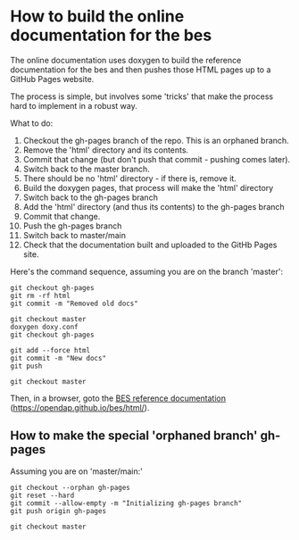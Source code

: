 
# How to build the online documentation for the bes

The online documentation uses doxygen to build the reference documentation
for the bes and then pushes those HTML pages up to a GitHub Pages website.

The process is simple, but involves some 'tricks' that make the process 
hard to implement in a robust way.

What to do:
1. Checkout the gh-pages branch of the repo. This is an orphaned branch.
2. Remove the 'html' directory and its contents.
3. Commit that change (but don't push that commit - pushing comes later).
4. Switch back to the master branch.
5. There should be no 'html' directory - if there is, remove it.
6. Build the doxygen pages, that process will make the 'html' directory
7. Switch back to the gh-pages branch
8. Add the 'html' directory (and thus its contents) to the gh-pages branch
9. Commit that change. 
10. Push the gh-pages branch
11. Switch back to master/main
12. Check that the documentation built and uploaded to the GitHb Pages site.

Here's the command sequence, assuming you are on the branch 'master':
```aiignore
git checkout gh-pages
git rm -rf html
git commit -m "Removed old docs"

git checkout master
doxygen doxy.conf
git checkout gh-pages

git add --force html
git commit -m "New docs"
git push

git checkout master
```

Then, in a browser, goto the [BES reference documentation](https://opendap.github.io/bes/html/)
(https://opendap.github.io/bes/html/).

## How to make the special 'orphaned branch' gh-pages

Assuming you are on 'master/main:'
```aiignore
git checkout --orphan gh-pages
git reset --hard
git commit --allow-empty -m "Initializing gh-pages branch"
git push origin gh-pages

git checkout master
```